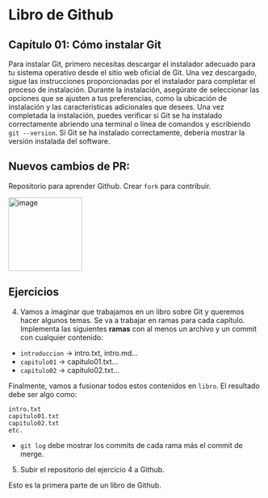 # Libro de Github

## Capítulo 01: Cómo instalar Git

Para instalar Git, primero necesitas descargar el instalador adecuado para tu sistema operativo desde el sitio web oficial de Git. Una vez descargado, sigue las instrucciones proporcionadas por el instalador para completar el proceso de instalación. Durante la instalación, asegúrate de seleccionar las opciones que se ajusten a tus preferencias, como la ubicación de instalación y las características adicionales que desees. Una vez completada la instalación, puedes verificar si Git se ha instalado correctamente abriendo una terminal o línea de comandos y escribiendo `git --version`. Si Git se ha instalado correctamente, debería mostrar la versión instalada del software.

## Nuevos cambios de PR:

Repositorio para aprender Github. Crear `fork` para contribuir.

<img width="146" alt="image" src="https://github.com/cesarlpb/learn-github/assets/164490009/1c66c81e-4a62-4f31-aa64-39c287afd0ce">


## Ejercicios

4. Vamos a imaginar que trabajamos en un libro sobre Git y queremos hacer algunos temas. Se va a trabajar en ramas para cada capítulo. Implementa las siguientes **ramas** con al menos un archivo y un commit con cualquier contenido:

  - `introduccion` -> intro.txt, intro.md...
  - `capitulo01` -> capitulo01.txt...
  - `capitulo02` -> capitulo02.txt...

Finalmente, vamos a fusionar todos estos contenidos en `libro`. El resultado debe ser algo como:

  ```
  intro.txt
  capitulo01.txt
  capitulo02.txt
  etc.
  ```

- `git log` debe mostrar los commits de cada rama más el commit de merge.

5. Subir el repositorio del ejercicio 4 a Github.

Esto es la primera parte de un libro de Github.
